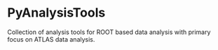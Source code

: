 # PyAnalysisTools

Collection of analysis tools for ROOT based data analysis with primary focus on ATLAS data analysis.


